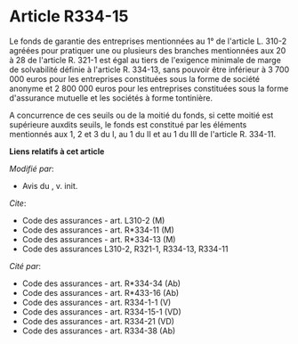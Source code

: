 # Article R334-15

Le fonds de garantie des entreprises mentionnées au 1° de l'article L. 310-2 agréées pour pratiquer une ou plusieurs des
branches mentionnées aux 20 à 28 de l'article R. 321-1 est égal au tiers de l'exigence minimale de marge de solvabilité
définie à l'article R. 334-13, sans pouvoir être inférieur à 3 700 000 euros pour les entreprises constituées sous la forme
de société anonyme et 2 800 000 euros pour les entreprises constituées sous la forme d'assurance mutuelle et les sociétés à
forme tontinière.

A concurrence de ces seuils ou de la moitié du fonds, si cette moitié est supérieure auxdits seuils, le fonds est constitué
par les éléments mentionnés aux 1, 2 et 3 du I, au 1 du II et au 1 du III de l'article R. 334-11.

**Liens relatifs à cet article**

_Modifié par_:

  - Avis du , v. init.

_Cite_:

  - Code des assurances - art. L310-2 (M)
  - Code des assurances - art. R*334-11 (M)
  - Code des assurances - art. R*334-13 (M)
  - Code des assurances L310-2, R321-1, R334-13, R334-11

_Cité par_:

  - Code des assurances - art. R*334-34 (Ab)
  - Code des assurances - art. R*433-16 (Ab)
  - Code des assurances - art. R334-1-1 (V)
  - Code des assurances - art. R334-15-1 (VD)
  - Code des assurances - art. R334-21 (VD)
  - Code des assurances - art. R334-38 (Ab)
